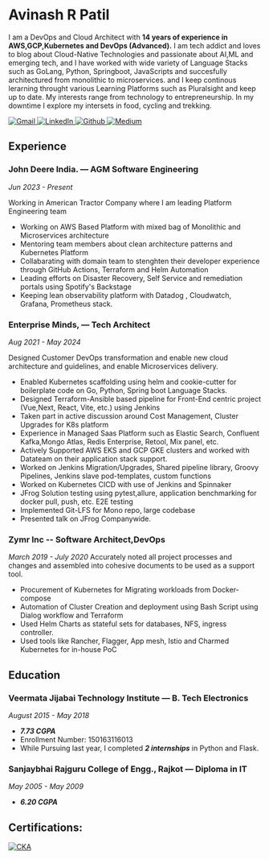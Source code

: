 # Avinash R Patil
I am a DevOps and Cloud Architect with <b>14 years of experience in AWS,GCP,Kubernetes and DevOps (Advanced).</b>
I am tech addict and loves to blog about Cloud-Native Technologies and passionate about AI,ML and emerging tech, 
and I have worked with wide variety of Language Stacks such as GoLang, Python, Springboot, JavaScripts and succesfully architectured from monolithic to microservices.
and I keep continous lerarning throught various Learning Platforms such as Pluralsight and keep up to date.
My interests range from technology to entrepreneurship. In my downtime I explore my intersets in food, cycling and trekking.
<p>
    <a href="https://mail.google.com/mail/?view=cm&fs=1&tf=1&to=avinash.etrx@gmail.com" target="_blank">
        <img alt="Gmail" src="https://img.shields.io/badge/Gmail-D14836?style=for-the-badge&logo=gmail&logoColor=white"/>
    </a>
    <a href="https://in.linkedin.com/in/avinash-patil-85415330" target="_blank">
        <img alt="LinkedIn"
             src="https://img.shields.io/badge/linkedin-%230077B5.svg?&style=for-the-badge&logo=linkedin&logoColor=white"/>
    </a>
    <a href="https://github.com/avinashetrx" target="_blank">
        <img alt="Github"
             src="https://img.shields.io/badge/GitHub-%2312100E.svg?&style=for-the-badge&logo=Github&logoColor=white"/>
    </a>
    <a href="https://medium.com/@avinash_vjti" target="_blank">
        <img alt="Medium"
             src="https://img.shields.io/badge/medium-%2312100E.svg?&style=for-the-badge&logo=medium&logoColor=white"/>
    </a>
</p>


## Experience

### John Deere India. — AGM Software Engineering
*Jun 2023 - Present*

Working in American Tractor Company where I am leading Platform Engineering team
- Working on AWS Based Platform with mixed bag of Monolithic and Microservices architecture
- Mentoring team members about clean architecture patterns and Kubernetes Platform
- Collabarating with domain team to stenghten their developer experience through GitHub Actions, Terraform and Helm Automation
- Leading efforts on Disaster Recovery, Self Service and remediation portals using Spotify's Backstage 
- Keeping lean observability platform with Datadog , Cloudwatch, Grafana, Prometheus stack.

### Enterprise Minds, — Tech Architect
*Aug 2021 - May 2024*

Designed Customer DevOps transformation and enable new cloud architecture and
guidelines, and enable Microservices delivery.
- Enabled Kubernetes scaffolding using helm and cookie-cutter for boilerplate code on Go, Python, Spring boot Language Stacks.
- Designed Terraform-Ansible based pipeline for Front-End centric project (Vue,Next, React, Vite, etc.) using Jenkins
- Taken part in active discussion around Cost Management, Cluster Upgrades for K8s platform
- Experience in Managed Saas Platform such as Elastic Search, Confluent Kafka,Mongo Atlas, Redis Enterprise, Retool, Mix panel, etc.
- Actively Supported AWS EKS and GCP GKE clusters and worked with Datateam on their application stack support.
- Worked on Jenkins Migration/Upgrades, Shared pipeline library, Groovy Pipelines, Jenkins slave pod-templates, custom functions
- Worked on Kubernetes CICD with use of Jenkins and Spinnaker
- JFrog Solution testing using pytest,allure, application benchmarking for docker pull, push, etc. E2E testing
- Implemented Git-LFS for Mono repo, large codebase
- Presented talk on JFrog Companywide.


### Zymr Inc  -- Software Architect,DevOps
*March 2019 - July 2020*
Accurately noted all project processes and changes and assembled into cohesive
documents to be used as a support tool.
- Procurement of Kubernetes for Migrating workloads from Docker-compose
- Automation of Cluster Creation and deployment using Bash Script using Dialog workflow and Terraform
- Used Helm Charts as stateful sets for databases, NFS, ingress controller.
- Used tools like Rancher, Flagger, App mesh, Istio and Charmed Kubernetes for in-house PoC


## Education

### Veermata Jijabai Technology Institute — B. Tech Electronics 
*August 2015 - May 2018*
- ***7.73 CGPA***
- Enrollment Number: 150163116013
- While Pursuing last year, I completed ***2 internships*** in Python and Flask.

### Sanjaybhai Rajguru College of Engg., Rajkot — Diploma in IT
*May 2005 - May 2009*
- ***6.20 CGPA***

## Certifications:

<p>
    <a href="https://www.credly.com/badges/5ba4969a-50e2-479c-8cb3-1f248de6e007/"" target="_blank">
        <img alt="CKA"
             src="https://training.linuxfoundation.org/certification/certified-kubernetes-administrator-cka/"/>
    </a>
</p>
